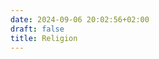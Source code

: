 ```yaml
---
date: 2024-09-06 20:02:56+02:00
draft: false
title: Religion
---
```





<!--La religion est un système de croyances et de pratiques qui relient les hommes à Dieu.-->

